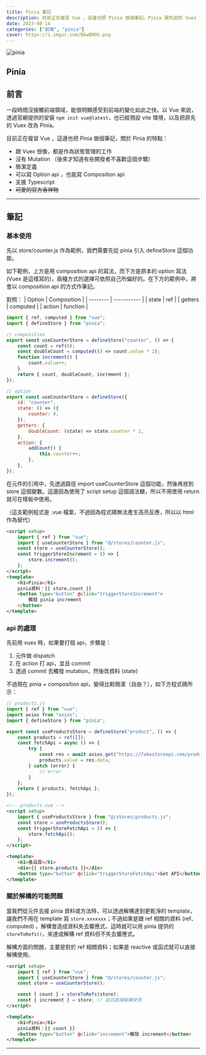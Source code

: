 ```yaml
---
title: Pinia 筆記
description: 目前正在複習 Vue ，這邊也把 Pinia 做個筆記。Pinia 跟先前的 Vuex 都是拿來做狀態管理的...
date: 2023-08-14
categories: ["前端", "pinia"]
cover: https://i.imgur.com/BkwBMOG.png
---
```


![pinia](https://i.imgur.com/BkwBMOG.png)

## Pinia

## 前言

一段時間沒接觸前端領域，能很明顯感受到前端的變化如此之快。以 Vue 來說，透過官網提供的安裝 `npm init vue@latest`，也已經預設 vite 環境，以及把原先的 Vuex 改為 Pinia。

目前正在複習 Vue ，這邊也把 Pinia 做個筆記，關於 Pinia 的特點：

- 跟 Vuex 很像，都是作為狀態管理的工作
- 沒有 Mutation （後來才知道有些開發者不喜歡這個步驟）
- 簡潔定義
- 可以寫 Option api ，也能寫 Composition api
- 支援 Typescript
- ~~可愛的官方吉祥物~~

---

## 筆記

### 基本使用

先以 store/counter.js 作為範例，我們需要先從 pinia 引入 defineStore 這個功能。

如下範例，上方是用 composition api 的寫法，而下方是原本的 option 寫法 (Vuex 是這樣寫的)，兩種方式的選擇可依照自己所偏好的。在下方的範例中，將會以 composition api 的方式作筆記。

對照：
| Option | Composition |
| -------- | ----------- |
| state | ref |
| getters | computed |
| action | function |

```js
import { ref, computed } from "vue";
import { defineStore } from "pinia";

// composition
export const useCounterStore = defineStore("counter", () => {
	const count = ref(0);
	const doubleCount = computed(() => count.value * 2);
	function increment() {
		count.value++;
	}
	return { count, doubleCount, increment };
});

// option
export const useCounterStore = defineStore({
	id: "counter",
	state: () => ({
		counter: 0,
	}),
	getters: {
		doubleCount: (state) => state.counter * 2,
	},
	action: {
		addCount() {
			this.counter++;
		},
	},
});
```

在元件的引用中，先透過路徑 import useCounterStore 這個功能，然後再放到 store 這個變數。這邊因為使用了 script setup 這個語法糖，所以不用使用 return 就可在樣板中使用。

（這支範例程式是 .vue 檔案，不過因為程式碼無法產生高亮反應，所以以 html 作為替代）

```html
<script setup>
	import { ref } from "vue";
	import { useCounterStore } from "@/stores/counter.js";
	const store = useCounterStore();
	const triggerStoreIncrement = () => {
		store.increment();
	};
</script>
<template>
	<h1>Pinia</h1>
	pinia資料：{{ store.count }}
	<button type="button" @click="triggerStoreIncrement">
		觸發 pinia increment
	</button>
</template>
```

### api 的處理

先前用 vuex 時，如果要打個 api，步驟是：

1. 元件做 dispatch
2. 在 action 打 api，並且 commit
3. 透過 commit 去觸發 mutation，然後改資料 (state)

不過現在 pinia + composition api，變得比較簡潔（自由？），如下方程式碼所示：

```js
// products.js
import { ref } from "vue";
import axios from "axios";
import { defineStore } from "pinia";

export const useProductsStore = defineStore("product", () => {
	const products = ref([]);
	const fetchApi = async () => {
		try {
			const res = await axios.get("https://fakestoreapi.com/products");
			products.value = res.data;
		} catch (error) {
			// error
		}
	};
	return { products, fetchApi };
});
```

```html
<!-- products.vue -->
<script setup>
	import { useProductsStore } from "@/stores/products.js";
	const store = useProductsStore();
	const triggerStoreFetchApi = () => {
		store.fetchApi();
	};
</script>

<template>
	<h1>產品頁</h1>
	<div>{{ store.products }}</div>
	<button type="button" @click="triggerStoreFetchApi">Get API</button>
</template>
```

### 關於解構的可能問題

當我們從元件去接 pinia 資料或方法時，可以透過解構達到更乾淨的 template，讓我們不用在 template 寫 `store.xxxxxxx`；不過如果是跟 ref 相關的資料 (ref、computed) ，解構會造成資料失去響應式，這時就可以用 pinia 提供的 `storeToRefs()`，來達成解構 ref 資料但不失去響應式。

解構方面的問題，主要是對於 ref 相關資料；如果是 reactive 或函式就可以直接解構使用。

```html
<script setup>
	import { ref } from "vue";
	import { useCounterStore } from "@/stores/counter.js";
	const store = useCounterStore();

	const { count } = storeToRefs(store);
	const { increment } = store; // 函式直接解構使用
</script>

<template>
	<h1>Pinia</h1>
	pinia資料：{{ count }}
	<button type="button" @click="increment">觸發 increment</button>
</template>
```

---
